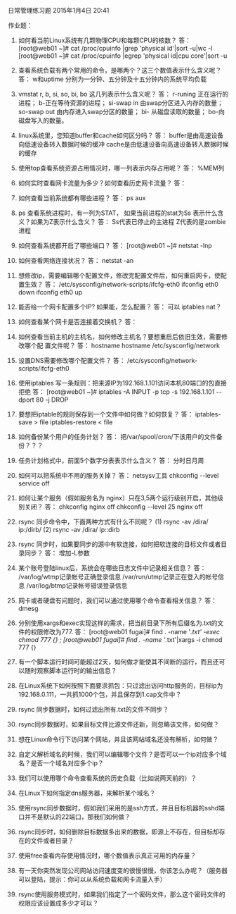 日常管理练习题
2015年1月4日
20:41
 
作业题：
 
1. 如何看当前Linux系统有几颗物理CPU和每颗CPU的核数？
答：
[root@web01 ~]# cat /proc/cpuinfo |grep 'physical id'|sort -u|wc -l
[root@web01 ~]# cat /proc/cpuinfo |egrep 'physical id|cpu core'|sort -u
 
2. 查看系统负载有两个常用的命令，是哪两个？这三个数值表示什么含义呢？
答：
w和uptime
分别为一分钟、五分钟及十五分钟内的系统平均负载
 
3. vmstat r, b, si, so, bi, bo 这几列表示什么含义呢？
答：
r-runing 正在运行的进程；
b-正在等待资源的进程；
si-swap in 由swap分区进入内存的数量；
so-swap out 由内存进入swap分区的数量；
bi- 从磁盘读取的数量；
bo-向磁盘写入的数量。
 
4. linux系统里，您知道buffer和cache如何区分吗？
答：
buffer是由高速设备向低速设备转入数据时候的缓冲
cache是由低速设备向高速设备转入数据时候的缓存
 
5. 使用top查看系统资源占用情况时，哪一列表示内存占用呢？
答：
%MEM列
 
6. 如何实时查看网卡流量为多少？如何查看历史网卡流量？
答：
 
 
7. 如何查看当前系统都有哪些进程？
答：
ps aux
 
8. ps 查看系统进程时，有一列为STAT， 如果当前进程的stat为Ss 表示什么含义？如果为Z表示什么含义？
答：
Ss代表已停止的主进程
Z代表的是zombie进程
 
9. 如何查看系统都开启了哪些端口？
答：
[root@web01 ~]# netstat -lnp
 
10. 如何查看网络连接状况？ 
答：
netstat -an
 
11. 想修改ip，需要编辑哪个配置文件，修改完配置文件后，如何重启网卡，使配置生效？
答：
/etc/sysconfig/network-scripts/ifcfg-eth0
ifconfig eth0 down
ifconfig eth0 up
 
12. 能否给一个网卡配置多个IP? 如果能，怎么配置？
答：
可以
iptables nat？
 
13. 如何查看某个网卡是否连接着交换机？
答：
 
 
14. 如何查看当前主机的主机名，如何修改主机名？要想重启后依旧生效，需要修改哪个配 置文件呢？
答：
hostname
hostname <name>
/etc/sysconfig/network
 
15. 设置DNS需要修改哪个配置文件？
答：
/etc/sysconfig/network-scripts/ifcfg-eth0
 
16. 使用iptables 写一条规则：把来源IP为192.168.1.101访问本机80端口的包直接拒绝
答：
[root@web01 ~]# iptables -A INPUT -p tcp -s 192.168.1.101 --dport 80 -j DROP
 
17. 要想把iptable的规则保存到一个文件中如何做？如何恢复？
答：
iptables-save > file
iptables-restore < file
 
18. 如何备份某个用户的任务计划？
答：
把/var/spool/cron/下该用户的文件备份？？？
 
19. 任务计划格式中，前面5个数字分表表示什么含义？
答：
分时日月周
 
20. 如何可以把系统中不用的服务关掉？
答：
netsysv工具
chkconfig --level <number> service off
 
21. 如何让某个服务（假如服务名为 nginx）只在3,5两个运行级别开启，其他级别关闭？
答：
chkconfig nginx off
chkconfig --level 25 nginx off
 
22. rsync 同步命令中，下面两种方式有什么不同呢？
(1) rsync -av  /dira/  ip:/dirb/
(2) rsync -av  /dira/  ip::dirb
 
23. rsync 同步时，如果要同步的源中有软连接，如何把软连接的目标文件或者目录同步？
答：
增加-L参数
 
24. 某个账号登陆linux后，系统会在哪些日志文件中记录相关信息？
答：
/var/log/wtmp记录帐号正确登录信息
/var/run/utmp记录正在登入的帐号信息
/var/log/btmp记录帐号错误登录信息
 
25. 网卡或者硬盘有问题时，我们可以通过使用哪个命令查看相关信息？
答：
dmesg
 
26.  分别使用xargs和exec实现这样的需求，把当前目录下所有后缀名为.txt的文件的权限修改为777.
答：
[root@web01 fugai]# find . -name '*.txt' -exec chmod 777 {} \;
[root@web01 fugai]# find . -name '*.txt'|xargs -i chmod 777 {}
 
27. 有一个脚本运行时间可能超过2天，如何做才能使其不间断的运行，而且还可以随时观察脚本运行时的输出信息？
 
28. 在Linux系统下如何按照下面要求抓包：只过滤出访问http服务的，目标ip为192.168.0.111，一共抓1000个包，并且保存到1.cap文件中？
 
29. rsync 同步数据时，如何过滤出所有.txt的文件不同步？
 
30.  rsync同步数据时，如果目标文件比源文件还新，则忽略该文件，如何做？
 
31.  想在Linux命令行下访问某个网站，并且该网站域名还没有解析，如何做？
 
32. 自定义解析域名的时候，我们可以编辑哪个文件？是否可以一个ip对应多个域名？是否一个域名对应多个ip？
 
33. 我们可以使用哪个命令查看系统的历史负载（比如说两天前的）？
 
34. 在Linux下如何指定dns服务器，来解析某个域名？
 
35. 使用rsync同步数据时，假如我们采用的是ssh方式，并且目标机器的sshd端口并不是默认的22端口，那我们如何做？
 
36. rsync同步时，如何删除目标数据多出来的数据，即源上不存在，但目标却存在的文件或者目录？
 
37. 使用free查看内存使用情况时，哪个数值表示真正可用的内存量？
 
38. 有一天你突然发现公司网站访问速度变的很慢很慢，你该怎么办呢？（服务器可以登陆，提示：你可以从系统负载和网卡流量入手）
 
39. rsync使用服务模式时，如果我们指定了一个密码文件，那么这个密码文件的权限应该设置成多少才可以？
